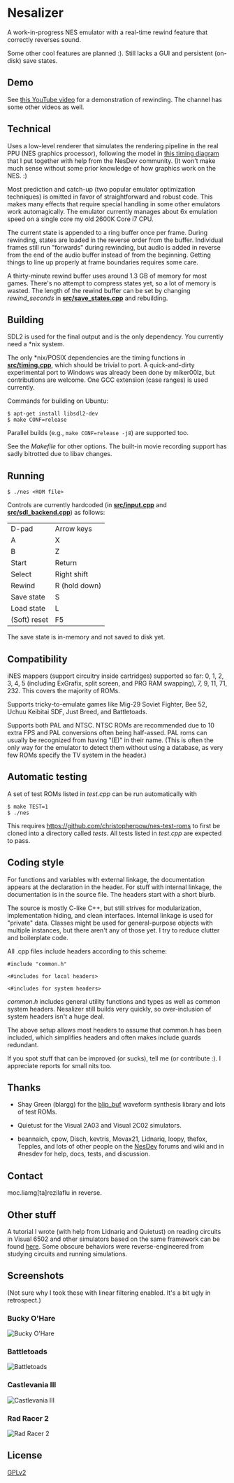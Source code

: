 Nesalizer
=========

A work-in-progress NES emulator with a real-time rewind feature that correctly reverses sound.

Some other cool features are planned :). Still lacks a GUI and persistent (on-disk) save states.

## Demo ##

See [this YouTube video](https://www.youtube.com/watch?v=qCQkYrQo9fI) for a demonstration of rewinding. The channel has some other videos as well.

## Technical ##

Uses a low-level renderer that simulates the rendering pipeline in the real PPU (NES graphics processor), following the model in [this timing diagram](http://wiki.nesdev.com/w/images/d/d1/Ntsc_timing.png) that I put together with help from the NesDev community. (It won't make much sense without some prior knowledge of how graphics work on the NES. :)

Most prediction and catch-up (two popular emulator optimization techniques) is omitted in favor of straightforward and robust code. This makes many effects that require special handling in some other emulators work automagically. The emulator currently manages about 6x emulation speed on a single core my old 2600K Core i7 CPU.

The current state is appended to a ring buffer once per frame. During rewinding, states are loaded in the reverse order from the buffer. Individual frames still run "forwards" during rewinding, but audio is added in reverse from the end of the audio buffer instead of from the beginning. Getting things to line up properly at frame boundaries requires some care.

A thirty-minute rewind buffer uses around 1.3 GB of memory for most games. There's no attempt to compress states yet, so a lot of memory is wasted. The length of the rewind buffer can be set by changing *rewind_seconds* in [**src/save\_states.cpp**](src/save_states.cpp) and rebuilding.

## Building ##

SDL2 is used for the final output and is the only dependency. You currently need a \*nix system.

The only \*nix/POSIX dependencies are the timing functions in [**src/timing.cpp**](src/timing.cpp), which should be trivial to port. A quick-and-dirty experimental port to Windows was already been done by miker00lz, but contributions are welcome. One GCC extension (case ranges) is used currently.

Commands for building on Ubuntu:

    $ apt-get install libsdl2-dev
    $ make CONF=release
    
Parallel builds (e.g., `make CONF=release -j8`) are supported too.

See the *Makefile* for other options. The built-in movie recording support has sadly bitrotted due to libav changes.

## Running ##

    $ ./nes <ROM file>

Controls are currently hardcoded (in [**src/input.cpp**](src/input.cpp) and [**src/sdl_backend.cpp**](src/sdl_backend.cpp)) as follows:

<table>
  <tr><td>D-pad       </td><td>Arrow keys   </td></tr>
  <tr><td>A           </td><td>X            </td></tr>
  <tr><td>B           </td><td>Z            </td></tr>
  <tr><td>Start       </td><td>Return       </td></tr>
  <tr><td>Select      </td><td>Right shift  </td></tr>
  <tr><td>Rewind      </td><td>R (hold down)</td></tr>
  <tr><td>Save state  </td><td>S            </td></tr>
  <tr><td>Load state  </td><td>L            </td></tr>
  <tr><td>(Soft) reset</td><td>F5           </td></tr>
</table>

The save state is in-memory and not saved to disk yet.

## Compatibility ##

iNES mappers (support circuitry inside cartridges) supported so far: 0, 1, 2, 3, 4, 5 (including ExGrafix, split screen, and PRG RAM swapping), 7, 9, 11, 71, 232. This covers the majority of ROMs.

Supports tricky-to-emulate games like Mig-29 Soviet Fighter, Bee 52, Uchuu Keibitai SDF, Just Breed, and Battletoads.

Supports both PAL and NTSC. NTSC ROMs are recommended due to 10 extra FPS and PAL conversions often being half-assed. PAL roms can usually be recognized from having "(E)" in their name. (This is often the only way for the emulator to detect them without using a database, as very few ROMs specify the TV system in the header.)

## Automatic testing ##

A set of test ROMs listed in *test.cpp* can be run automatically with

    $ make TEST=1
    $ ./nes

This requires https://github.com/christopherpow/nes-test-roms to first be cloned into a directory called *tests*. All tests listed in *test.cpp* are expected to pass.

## Coding style ##

For functions and variables with external linkage, the documentation appears at the declaration in the header. For stuff with internal linkage, the documentation is in the source file. The headers start with a short blurb.

The source is mostly C-like C++, but still strives for modularization, implementation hiding, and clean interfaces. Internal linkage is used for "private" data. Classes might be used for general-purpose objects with multiple instances, but there aren't any of those yet. I try to reduce clutter and boilerplate code.

All .cpp files include headers according to this scheme:

    #include "common.h"
    
    <#includes for local headers>
    
    <#includes for system headers>

*common.h* includes general utility functions and types as well as common system headers. Nesalizer still builds very quickly, so over-inclusion of system headers isn't a huge deal.

The above setup allows most headers to assume that common.h has been included, which simplifies headers and often makes include guards redundant.

If you spot stuff that can be improved (or sucks), tell me (or contribute :). I appreciate reports for small nits too.

## Thanks ##

 * Shay Green (blargg) for the [blip\_buf](https://code.google.com/p/blip-buf/) waveform synthesis library and lots of test ROMs.

 * Quietust for the Visual 2A03 and Visual 2C02 simulators.

 * beannaich, cpow, Disch, kevtris, Movax21, Lidnariq, loopy, thefox, Tepples, and lots of other people on the [NesDev](http://nesdev.com) forums and wiki and in #nesdev for help, docs, tests, and discussion.

## Contact ##

moc.liamg[ta]rezilaflu in reverse.

## Other stuff ##

A tutorial I wrote (with help from Lidnariq and Quietust) on reading circuits in Visual 6502 and other simulators based on the same framework can be found [here](http://wiki.nesdev.com/w/index.php/Visual_circuit_tutorial). Some obscure behaviors were reverse-engineered from studying circuits and running simulations.

## Screenshots ##

(Not sure why I took these with linear filtering enabled. It's a bit ugly in retrospect.)

### Bucky O'Hare ###

![Bucky O'Hare](https://raw.github.com/ulfalizer/nesalizer/screenshots/bucky.png)

### Battletoads ###

![Battletoads](https://raw.github.com/ulfalizer/nesalizer/screenshots/battletoads.png)

### Castlevania III ###

![Castlevania III](https://raw.github.com/ulfalizer/nesalizer/screenshots/cv3.png)

### Rad Racer 2 ###

![Rad Racer 2](https://raw.github.com/ulfalizer/nesalizer/screenshots/radracer2.png)

## License ##

[GPLv2](http://www.gnu.org/licenses/gpl-2.0.html)
